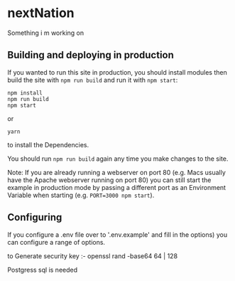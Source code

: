 # nextNation

Something i m working on

## Building and deploying in production

If you wanted to run this site in production, you should install modules then build the site with `npm run build` and run it with `npm start`:

    npm install
    npm run build
    npm start

or

```
yarn
```

to install the Dependencies.

You should run `npm run build` again any time you make changes to the site.

Note: If you are already running a webserver on port 80 (e.g. Macs usually have the Apache webserver running on port 80) you can still start the example in production mode by passing a different port as an Environment Variable when starting (e.g. `PORT=3000 npm start`).

## Configuring

If you configure a .env file over to '.env.example' and fill in the options) you can configure a range of options.

to Generate security key :- openssl rand -base64 64 | 128

Postgress sql is needed 